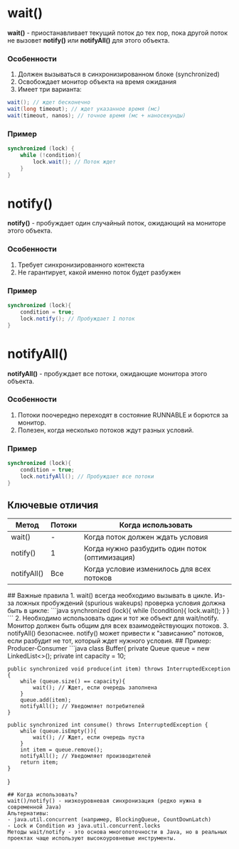 # wait()
**wait()** - приостанавливает текущий поток до тех пор, пока другой поток не вызовет **notify()** или **notifyAll()** для этого объекта.
### Особенности
1. Должен вызываться в синхронизированном блоке (synchronized)
2. Освобождает монитор объекта на время ожидания
3. Имеет три варианта:
```java
wait(); // ждет бесконечно
wait(long timeout); // ждет указанное время (мс)
wait(timeout, nanos); // точное время (мс + наносекунды)
```
### Пример
```java
synchronized (lock) {
	while (!condition){
		lock.wait(); // Поток ждет
	}
}
```
# notify()
**notify()** - пробуждает один случайный поток, ожидающий на мониторе этого объекта.
### Особенности
1. Требует синхронизированного контекста
2. Не гарантирует, какой именно поток будет разбужен
### Пример
```java
synchronized (lock){
	condition = true;
	lock.notify(); // Пробуждает 1 поток
}
```
# notifyAll()
**notifyAll()** - пробуждает все потоки, ожидающие монитора этого объекта.
### Особенности
1. Потоки поочередно переходят в состояние RUNNABLE и борются за монитор.
2. Полезен, когда несколько потоков ждут разных условий.
### Пример
```java
synchronized (lock){
	condition = true;
	lock.notifyAll(); // Пробуждает все потоки
}
```
## Ключевые отличия
<table>
    <thead>
        <tr>
            <th>Метод</th>
            <th>Потоки</th>
            <th>Когда использовать</th>
        </tr>
    </thead>
    <tbody>
        <tr>
            <td>wait()</td>
            <td >-</td>
            <td >Когда поток должен ждать условия</td>
        </tr>
        <tr>
            <td >notify()</td>
            <td >1</td>
            <td >Когда нужно разбудить один поток (оптимизация)</td>
        </tr>
        <tr>
            <td >notifyAll()</td>
            <td >Все</td>
            <td >Когда условие изменилось для всех потоков</td>
        </tr>
</table>
## Важные правила
1. wait() всегда необходимо вызывать в цикле. Из-за ложных пробуждений (spurious wakeups) проверка условия должна быть в цикле:
```java
synchronized (lock){
	while (!condition){
		lock.wait();
	}
}
```
2. Необходимо использовать один и тот же объект для wait/notify. Монитор должен быть общим для всех взаимодействующих потоков.
3. notifyAll() безопаснее. notify() может привести к "зависанию" потоков, если разбудит не тот, который ждет нужного условия.
## Пример: Producer-Consumer
```java
class Buffer{
	private Queue<Integer> queue = new LinkedList<>();
	private int capacity = 10;

	public synchronized void produce(int item) throws InterruptedException {
		while (queue.size() == capacity){
			wait(); // Ждет, если очередь заполнена
		}
		queue.add(item);
		notifyAll(); // Уведомляет потребителей
	}

	public synchronized int consume() throws InterruptedException {
		while (queue.isEmpty()){
			wait(); // Ждет, если очередь пуста
		}
		int item = queue.remove();
		notifyAll(); // Уведомляет производителей
		return item;
	}
}
```
## Когда использовать?
wait()/notify() - низкоуровневая синхронизация (редко нужна в современной Java)
Альтернативы:
- java.util.concurrent (например, BlockingQueue, CountDownLatch)
- Lock и Condition из java.util.concurrent.locks
Методы wait/notify - это основа многопоточности в Java, но в реальных проектах чаще используют высокоуровневые инструменты.